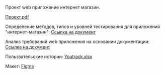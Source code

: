 Проект web приложение интернет магазин. 

[Проект.pdf](https://github.com/user-attachments/files/21194719/default.pdf)

Определение методов, типов и уровней тестирования для приложения "интернет-магазин":
[Ссылка на документ](https://docs.google.com/spreadsheets/d/1zCEU5108E7VlplfyHH5TDGaGrJ-IkrWEyLFAceK4UBA/edit?usp=sharing)



Анализ требований web приложения на основании документации:
[Ссылка на документ](https://docs.google.com/spreadsheets/d/1vfI4G-aCJ4NsFb-hreWExPZSH72ccvezFHf_nTEZcz0/edit?gid=1776886247#gid=1776886247)

Пользвательские истории: 
[Youtrack.xlsx](https://github.com/user-attachments/files/21194704/Issues.5.xlsx)

Макет:
[Figma](https://www.figma.com/design/2T99Jt5OHPqkhe4yyoe2IC/demoshopping.ru?node-id=0-1&p=f) 
